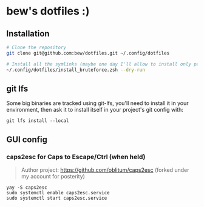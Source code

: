 # bew's dotfiles :)

## Installation

```sh
# Clone the repository
git clone git@github.com:bew/dotfiles.git ~/.config/dotfiles

# Install all the symlinks (maybe one day I'll allow to install only part of them)
~/.config/dotfiles/install_bruteforce.zsh --dry-run
```

## git lfs

Some big binaries are tracked using git-lfs, you'll need to install it in your environment, then ask it to install itself in your project's git config with:
```
git lfs install --local
```


## GUI config

### caps2esc for Caps to Escape/Ctrl (when held)

> Author project: https://github.com/oblitum/caps2esc
> (forked under my account for posterity)

```
yay -S caps2esc
sudo systemctl enable caps2esc.service
sudo systemctl start caps2esc.service
```
